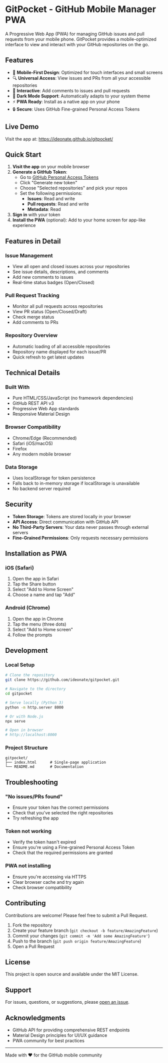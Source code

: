 # GitPocket - GitHub Mobile Manager PWA

A Progressive Web App (PWA) for managing GitHub issues and pull requests from your mobile phone. GitPocket provides a mobile-optimized interface to view and interact with your GitHub repositories on the go.

## Features

- 📱 **Mobile-First Design**: Optimized for touch interfaces and small screens
- 🔍 **Universal Access**: View issues and PRs from all your accessible repositories
- 💬 **Interactive**: Add comments to issues and pull requests
- 🌙 **Dark Mode Support**: Automatically adapts to your system theme
- ⚡ **PWA Ready**: Install as a native app on your phone
- 🔒 **Secure**: Uses GitHub Fine-grained Personal Access Tokens

## Live Demo

Visit the app at: https://ideonate.github.io/gitpocket/

## Quick Start

1. **Visit the app** on your mobile browser
2. **Generate a GitHub Token**:
   - Go to [GitHub Personal Access Tokens](https://github.com/settings/personal-access-tokens/fine-grained)
   - Click "Generate new token"
   - Choose "Selected repositories" and pick your repos
   - Set the following permissions:
     - **Issues**: Read and write
     - **Pull requests**: Read and write
     - **Metadata**: Read
3. **Sign in** with your token
4. **Install the PWA** (optional): Add to your home screen for app-like experience

## Features in Detail

### Issue Management
- View all open and closed issues across your repositories
- See issue details, descriptions, and comments
- Add new comments to issues
- Real-time status badges (Open/Closed)

### Pull Request Tracking
- Monitor all pull requests across repositories
- View PR status (Open/Closed/Draft)
- Check merge status
- Add comments to PRs

### Repository Overview
- Automatic loading of all accessible repositories
- Repository name displayed for each issue/PR
- Quick refresh to get latest updates

## Technical Details

### Built With
- Pure HTML/CSS/JavaScript (no framework dependencies)
- GitHub REST API v3
- Progressive Web App standards
- Responsive Material Design

### Browser Compatibility
- Chrome/Edge (Recommended)
- Safari (iOS/macOS)
- Firefox
- Any modern mobile browser

### Data Storage
- Uses localStorage for token persistence
- Falls back to in-memory storage if localStorage is unavailable
- No backend server required

## Security

- **Token Storage**: Tokens are stored locally in your browser
- **API Access**: Direct communication with GitHub API
- **No Third-Party Servers**: Your data never passes through external servers
- **Fine-Grained Permissions**: Only requests necessary permissions

## Installation as PWA

### iOS (Safari)
1. Open the app in Safari
2. Tap the Share button
3. Select "Add to Home Screen"
4. Choose a name and tap "Add"

### Android (Chrome)
1. Open the app in Chrome
2. Tap the menu (three dots)
3. Select "Add to Home screen"
4. Follow the prompts

## Development

### Local Setup
```bash
# Clone the repository
git clone https://github.com/ideonate/gitpocket.git

# Navigate to the directory
cd gitpocket

# Serve locally (Python 3)
python -m http.server 8000

# Or with Node.js
npx serve

# Open in browser
# http://localhost:8000
```

### Project Structure
```
gitpocket/
├── index.html      # Single-page application
└── README.md       # Documentation
```

## Troubleshooting

### "No issues/PRs found"
- Ensure your token has the correct permissions
- Check that you've selected the right repositories
- Try refreshing the app

### Token not working
- Verify the token hasn't expired
- Ensure you're using a Fine-grained Personal Access Token
- Check that the required permissions are granted

### PWA not installing
- Ensure you're accessing via HTTPS
- Clear browser cache and try again
- Check browser compatibility

## Contributing

Contributions are welcome! Please feel free to submit a Pull Request.

1. Fork the repository
2. Create your feature branch (`git checkout -b feature/AmazingFeature`)
3. Commit your changes (`git commit -m 'Add some AmazingFeature'`)
4. Push to the branch (`git push origin feature/AmazingFeature`)
5. Open a Pull Request

## License

This project is open source and available under the MIT License.

## Support

For issues, questions, or suggestions, please [open an issue](https://github.com/ideonate/gitpocket/issues).

## Acknowledgments

- GitHub API for providing comprehensive REST endpoints
- Material Design principles for UI/UX guidance
- PWA community for best practices

---

Made with ❤️ for the GitHub mobile community